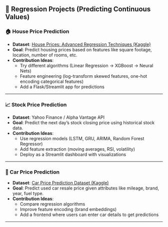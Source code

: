 ## 🔹 Regression Projects (Predicting Continuous Values)

### 🏠 House Price Prediction
- **Dataset**: [House Prices: Advanced Regression Techniques (Kaggle)](https://www.kaggle.com/c/house-prices-advanced-regression-techniques)  
- **Goal**: Predict housing prices based on features like square footage, location, number of rooms, etc.  
- **Contribution Ideas**:
  - Try different algorithms (Linear Regression → XGBoost → Neural Nets)
  - Feature engineering (log-transform skewed features, one-hot encoding categorical features)
  - Add a Flask/Streamlit app for predictions  

---

### 📈 Stock Price Prediction
- **Dataset**: Yahoo Finance / Alpha Vantage API  
- **Goal**: Predict the next day’s stock closing price using historical stock data.  
- **Contribution Ideas**:
  - Use regression models (LSTM, GRU, ARIMA, Random Forest Regressor)
  - Add feature extraction (moving averages, RSI, volatility)
  - Deploy as a Streamlit dashboard with visualizations  

---

### 🚗 Car Price Prediction
- **Dataset**: [Car Price Prediction Dataset (Kaggle)](https://www.kaggle.com/datasets/hellbuoy/car-price-prediction)  
- **Goal**: Predict used car resale price given attributes like mileage, brand, year, fuel type.  
- **Contribution Ideas**:
  - Compare regression algorithms
  - Improve feature encoding (brand embeddings)
  - Add a frontend where users can enter car details to get predictions  

---
